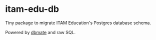 # itam-edu-db

Tiny package to migrate ITAM Education's Postgres database schema.

Powered by [dbmate](https://github.com/amacneil/dbmate) and raw SQL.
